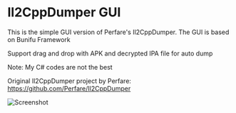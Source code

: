 # Il2CppDumper GUI

This is the simple GUI version of Perfare's Il2CppDumper. The GUI is based on Bunifu Framework

Support drag and drop with APK and decrypted IPA file for auto dump

Note: My C# codes are not the best

Original Il2CppDumper project by Perfare: https://github.com/Perfare/Il2CppDumper

![Screenshot](https://i.imgur.com/APd7EyO.png)
